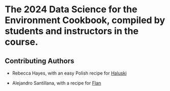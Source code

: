 # The 2024 Data Science for the Environment Cookbook, compiled by students and instructors in the course.  

## Contributing Authors

- Rebecca Hayes, with an easy Polish recipe for [Haluski](haluski.txt) 

- Alejandro Santillana, with a recipe for [Flan](flan.txt)